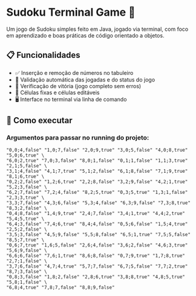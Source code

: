 # Sudoku Terminal Game 🧩

Um jogo de Sudoku simples feito em Java, jogado via terminal, com foco em aprendizado e boas práticas de código orientado a objetos.

## 📋 Funcionalidades

- ✅ Inserção e remoção de números no tabuleiro
- 🔎 Validação automática das jogadas e do status do jogo
- 🎯 Verificação de vitória (jogo completo sem erros)
- 🧠 Células fixas e células editáveis
- 🖥️ Interface no terminal via linha de comando

## 🚀 Como executar

### Argumentos para passar no running do projeto:


```
"0,0;4,false" "1,0;7,false" "2,0;9,true" "3,0;5,false" "4,0;8,true" "5,0;6,true" \
"6,0;2,true" "7,0;3,false" "8,0;1,false" "0,1;1,false" "1,1;3,true" "2,1;5,false" \
"3,1;4,false" "4,1;7,true" "5,1;2,false" "6,1;8,false" "7,1;9,true" "8,1;6,true" \
"0,2;2,false" "1,2;6,true" "2,2;8,false" "3,2;9,false" "4,2;1,true" "5,2;3,false" \
"6,2;7,false" "7,2;4,false" "8,2;5,true" "0,3;5,true" "1,3;1,false" "2,3;3,true" \
"3,3;7,false" "4,3;6,false" "5,3;4,false" "6,3;9,false" "7,3;8,true" "8,3;2,false" \
"0,4;8,false" "1,4;9,true" "2,4;7,false" "3,4;1,true" "4,4;2,true" "5,4;5,true" \
"6,4;3,false" "7,4;6,true" "8,4;4,false" "0,5;6,false" "1,5;4,true" "2,5;2,false" \
"3,5;3,false" "4,5;9,false" "5,5;8,false" "6,5;1,true" "7,5;5,false" "8,5;7,true" \
"0,6;7,true" "1,6;5,false" "2,6;4,false" "3,6;2,false" "4,6;3,true" "5,6;9,false" \
"6,6;6,false" "7,6;1,true" "8,6;8,false" "0,7;9,true" "1,7;8,true" "2,7;1,false" \
"3,7;6,false" "4,7;4,true" "5,7;7,false" "6,7;5,false" "7,7;2,true" "8,7;3,false" \
"0,8;3,false" "1,8;2,false" "2,8;6,true" "3,8;8,true" "4,8;5,true" "5,8;1,false" \
"6,8;4,true" "7,8;7,false" "8,8;9,false"
```